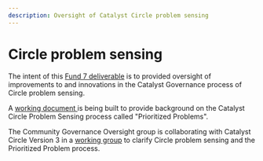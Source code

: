 ```yaml
---
description: Oversight of Catalyst Circle problem sensing
---
```


# Circle problem sensing

The intent of this [Fund 7 deliverable](https://cardano.ideascale.com/c/idea/383517) is to provided oversight of improvements to and innovations in the Catalyst Governance process of Circle problem sensing.

A [working document ](https://quality-assurance-dao.gitbook.io/community-governance-oversight/governance-processes/circle-problem-sensing/working-document)is being built to provide background on the Catalyst Circle Problem Sensing process called "Prioritized Problems".

The Community Governance Oversight group is collaborating with Catalyst Circle Version 3 in a [working group](https://quality-assurance-dao.gitbook.io/community-governance-oversight/governance-processes/circle-problem-sensing/circle-oversight-working-group) to clarify Circle problem sensing and the Prioritized Problem process.
